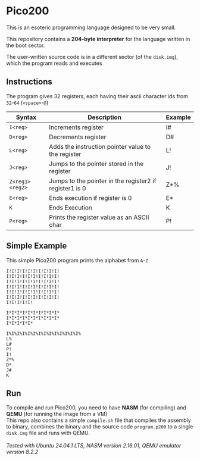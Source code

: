# Pico200
This is an esoteric programming language designed to be very small.<br>

This repository contains a **204-byte interpreter** for the language written in the boot sector.<br>

The user-written source code is in a different sector (of the `disk.img`), which the program reads and executes

## Instructions
The program gives 32 registers, each having their ascii character ids from `32`-`64` (`<space>`-`@`)

| Syntax        | Description                                             | Example |
|---------------|---------------------------------------------------------|---------|
| `I<reg>`        | Increments register                                     | I#      |
| `D<reg>`        | Decrements register                                     | D#      |
| `L<reg>`        | Adds the instruction pointer value to the register      | L!      |
| `J<reg>`        | Jumps to the pointer stored in the register             | J!      |
| `Z<reg1><reg2>` | Jumps to the pointer in the register2 if register1 is 0 | Z*%     |
| `E<reg>`        | Ends execution if register is 0                         | E*      |
| `K`             | Ends Execution                                          | K       |
| `P<reg>`        | Prints the register value as an ASCII char              | P!      |

## Simple Example
This simple Pico200 program prints the alphabet from `A`-`Z`
```p200
I!I!I!I!I!I!I!I!I!I!
I!I!I!I!I!I!I!I!I!I!
I!I!I!I!I!I!I!I!I!I!
I!I!I!I!I!I!I!I!I!I!
I!I!I!I!I!I!I!I!I!I!
I!I!I!I!I!I!I!I!I!I!
I!I!I!I!I!

I*I*I*I*I*I*I*I*I*I*
I*I*I*I*I*I*I*I*I*I*
I*I*I*I*I*

I%I%I%I%I%I%I%I%I%I%I%I%I%I%
L%
L#
P!
I!
Z*%
D*
J#
K
```

## Run
To compile and run Pico200, you need to have **NASM** (for compiling) and **QEMU** (for running the image from a VM)<br>
This repo also contains a simple `compile.sh` file that compiles the assembly to binary, combines the binary and the source code `program.p200` to a single `disk.img` file and runs with QEMU.<br><br>
*Tested with Ubuntu 24.04.1 LTS, NASM version 2.16.01, QEMU emulator version 8.2.2*